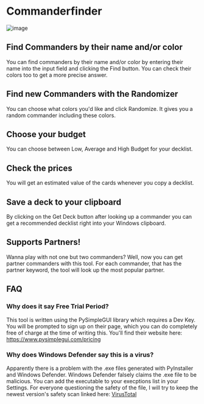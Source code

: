 # Commanderfinder

![image](https://github.com/pascalgiese/commanderfinder/assets/56825576/f4f5acf0-b0ad-4d1e-8a2b-e5fd29595a18)

## Find Commanders by their name and/or color
You can find commanders by their name and/or color by entering their name into the input field and clicking the Find button. You can check their colors too to get a more precise answer.

## Find new Commanders with the Randomizer
You can choose what colors you'd like and click Randomize. It gives you a random commander including these colors.

## Choose your budget
You can choose between Low, Average and High Budget for your decklist.

## Check the prices
You will get an estimated value of the cards whenever you copy a decklist.

## Save a deck to your clipboard
By clicking on the Get Deck button after looking up a commander you can get a recommended decklist right into your Windows clipboard.

## Supports Partners!
Wanna play with not one but two commanders? Well, now you can get partner commanders with this tool. For each commander, that has the partner keyword, the tool will look up the most popular partner.

## FAQ

### Why does it say Free Trial Period?
This tool is written using the PySimpleGUI library which requires a Dev Key. You will be prompted to sign up on their page, which you can do completely free of charge at the time of writing this. 
You'll find their website here: https://www.pysimplegui.com/pricing

### Why does Windows Defender say this is a virus?
Apparently there is a problem with the .exe files generated with PyInstaller and Windows Defender. Windows Defender falsely claims the .exe file to be malicious. You can add the executable to your execptions list in your Settings.
For everyone questioning the safety of the file, I will try to keep the newest version's safety scan linked here: [VirusTotal](https://www.virustotal.com/gui/file/e06cdfac513f85d376a8c01c7384ae0ff11cb905186295b162e049780a537ad4/detection)
